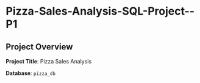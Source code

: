 # Pizza-Sales-Analysis-SQL-Project--P1


## Project Overview

**Project Title**: Pizza Sales Analysis  

**Database**: `pizza_db`


